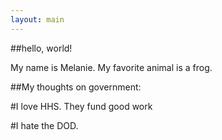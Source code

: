 ```yaml
---
layout: main
---
```


##hello, world!

My name is Melanie. My favorite animal is a frog.

##My thoughts on government:

#I love HHS. They fund good work

#I hate the DOD. 
